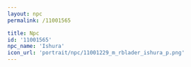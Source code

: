 ```yaml
---
layout: npc
permalink: /11001565

title: Npc
id: '11001565'
npc_name: 'Ishura'
icon_url: 'portrait/npc/11001229_m_rblader_ishura_p.png'
---
```

